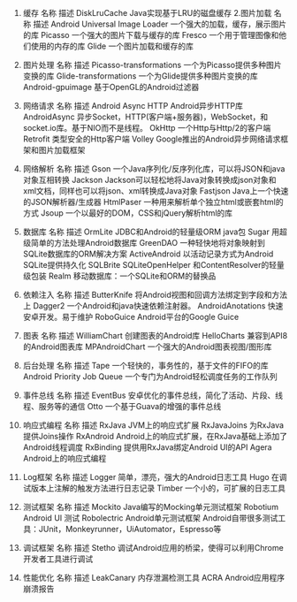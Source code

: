 1. 缓存
名称	描述
DiskLruCache	Java实现基于LRU的磁盘缓存
2.图片加载
名称	描述
Android Universal Image Loader	一个强大的加载，缓存，展示图片的库
Picasso	一个强大的图片下载与缓存的库
Fresco	一个用于管理图像和他们使用的内存的库
Glide	一个图片加载和缓存的库
3. 图片处理
名称	描述
Picasso-transformations	一个为Picasso提供多种图片变换的库
Glide-transformations	一个为Glide提供多种图片变换的库
Android-gpuimage	基于OpenGL的Android过滤器
4. 网络请求
名称	描述
Android Async HTTP	Android异步HTTP库
AndroidAsync	异步Socket，HTTP(客户端+服务器)，WebSocket，和socket.io库。基于NIO而不是线程。
OkHttp	一个Http与Http/2的客户端
Retrofit	类型安全的Http客户端
Volley	Google推出的Android异步网络请求框架和图片加载框架
5. 网络解析
名称	描述
Gson	一个Java序列化/反序列化库，可以将JSON和java对象互相转换
Jackson	Jackson可以轻松地将Java对象转换成json对象和xml文档，同样也可以将json、xml转换成Java对象
Fastjson	Java上一个快速的JSON解析器/生成器
HtmlPaser	一种用来解析单个独立html或嵌套html的方式
Jsoup	一个以最好的DOM，CSS和jQuery解析html的库
6. 数据库
名称	描述
OrmLite	JDBC和Android的轻量级ORM java包
Sugar	用超级简单的方法处理Android数据库
GreenDAO	一种轻快地将对象映射到SQLite数据库的ORM解决方案
ActiveAndroid	以活动记录方式为Android SQLite提供持久化
SQLBrite	SQLiteOpenHelper 和ContentResolver的轻量级包装
Realm	移动数据库：一个SQLite和ORM的替换品
7. 依赖注入
名称	描述
ButterKnife	将Android视图和回调方法绑定到字段和方法上
Dagger2	一个Android和java快速依赖注射器。
AndroidAnotations	快速安卓开发。易于维护
RoboGuice	Android平台的Google Guice
8. 图表
名称	描述
WilliamChart	创建图表的Android库
HelloCharts	兼容到API8的Android图表库
MPAndroidChart	一个强大的Android图表视图/图形库
9. 后台处理
名称	描述
Tape	一个轻快的，事务性的，基于文件的FIFO的库
Android Priority Job Queue	一个专门为Android轻松调度任务的工作队列
10. 事件总线
名称	描述
EventBus	安卓优化的事件总线，简化了活动、片段、线程、服务等的通信
Otto	一个基于Guava的增强的事件总线
11. 响应式编程
名称	描述
RxJava	JVM上的响应式扩展
RxJavaJoins	为RxJava提供Joins操作
RxAndroid	Android上的响应式扩展，在RxJava基础上添加了Android线程调度
RxBinding	提供用RxJava绑定Android UI的API
Agera	Android上的响应式编程
12. Log框架
名称	描述
Logger	简单，漂亮，强大的Android日志工具
Hugo	在调试版本上注解的触发方法进行日志记录
Timber	一个小的，可扩展的日志工具
13. 测试框架
名称	描述
Mockito	Java编写的Mocking单元测试框架
Robotium	Android UI 测试
Robolectric	Android单元测试框架
Android自带很多测试工具：JUnit，Monkeyrunner，UiAutomator，Espresso等

14. 调试框架
名称	描述
Stetho	调试Android应用的桥梁，使得可以利用Chrome开发者工具进行调试
15. 性能优化
名称	描述
LeakCanary	内存泄漏检测工具
ACRA	Android应用程序崩溃报告